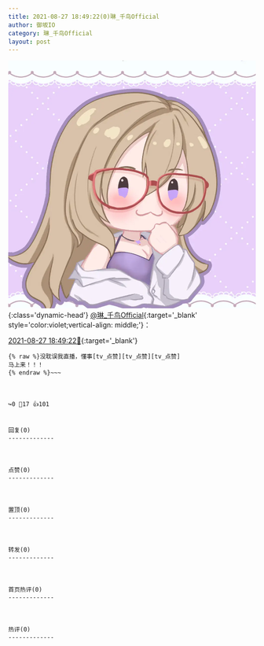 ```yaml
---
title: 2021-08-27 18:49:22(0)琳_千鸟Official
author: 御坂IO
category: 琳_千鸟Official
layout: post
---
```


![img](/images/c0a88f85ebd0d056f37b114e0748e69556c8b488.jpg){:class='dynamic-head'}
[@琳_千鸟Official](https://space.bilibili.com/1620923329/dynamic){:target='_blank' style='color:violet;vertical-align: middle;'}：

[2021-08-27 18:49:22🔗](https://t.bilibili.com/563598330281639689){:target='_blank'}

~~~
{% raw %}没耽误我直播，懂事[tv_点赞][tv_点赞][tv_点赞]
马上来！！！
{% endraw %}~~~



↪️0 💬17 👍101


回复(0)
-------------



点赞(0)
-------------



置顶(0)
-------------



转发(0)
-------------



首页热评(0)
-------------



热评(0)
-------------



